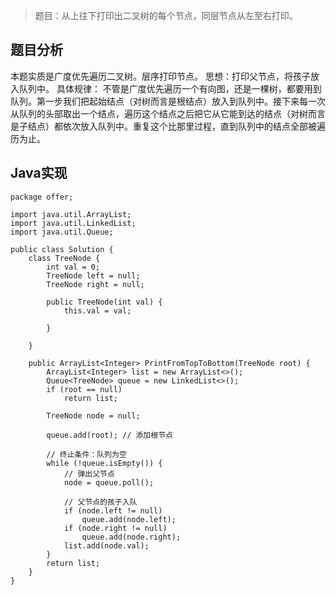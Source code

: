 > 题目：从上往下打印出二叉树的每个节点，同层节点从左至右打印。
## 题目分析
本题实质是广度优先遍历二叉树。层序打印节点。
思想：打印父节点，将孩子放入队列中。
具体规律：
不管是广度优先遍历一个有向图，还是一棵树，都要用到队列。第一步我们把起始结点（对树而言是根结点）放入到队列中。接下来每一次从队列的头部取出一个结点，遍历这个结点之后把它从它能到达的结点（对树而言是子结点）都依次放入队列中。重复这个比那里过程，直到队列中的结点全部被遍历为止。
## Java实现

```
package offer;

import java.util.ArrayList;
import java.util.LinkedList;
import java.util.Queue;

public class Solution {
	class TreeNode {
		int val = 0;
		TreeNode left = null;
		TreeNode right = null;

		public TreeNode(int val) {
			this.val = val;

		}

	}

	public ArrayList<Integer> PrintFromTopToBottom(TreeNode root) {
		ArrayList<Integer> list = new ArrayList<>();
		Queue<TreeNode> queue = new LinkedList<>();
		if (root == null)
			return list;

		TreeNode node = null;

		queue.add(root); // 添加根节点

		// 终止条件：队列为空
		while (!queue.isEmpty()) {
			// 弹出父节点
			node = queue.poll();
			
			// 父节点的孩子入队
			if (node.left != null)
				queue.add(node.left);
			if (node.right != null)
				queue.add(node.right);
			list.add(node.val);
		}
		return list;
	}
}
```